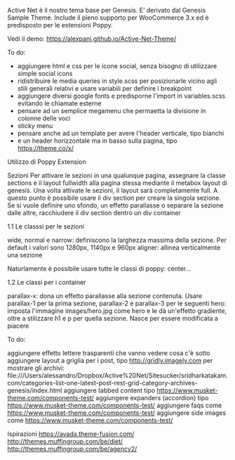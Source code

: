 Active Net è il nostro tema base per Genesis. E’ derivato dal Genesis
Sample Theme. Include il pieno supporto per WooCommerce 3.x ed è
predisposto per le estensioni Poppy.

Vedi il demo: https://alexpani.github.io/Active-Net-Theme/

To do:

- aggiungere html e css per le icone social, senza bisogno di utilizzare simple social icons
- ridistribuire le media queries in style.scss per posizionarle vicino agli stili generali relativi e usare variabili per definire i breakpoint
- aggiungere diversi google fonts e predisporne l'import in variables.scss evitando le chiamate esterne
- pensare ad un semplice megamenu che permaetta la divisione in colonne delle voci
- sticky menu
- pensare anche ad un template per avere l'header verticale, tipo bianchi
- e un header horizzontale ma in basso sulla pagina, tipo https://theme.co/x/



Utilizzo di Poppy Extension

Sezioni
Per attivare le sezioni in una qualunque pagina, assegnare la classe sections e il layout fullwidth alla pagina stessa mediante il metabox layout di genesis. Una volta attivate le sezioni, il layout sarà completamente full. A questo punto è possibile usare il div section per creare la singola sezione. Se si vuole definire uno sfondo, un effetto parallasse o separare la sezione dalle altre, racchiudere il div section dentro un div container

1.1 Le classsi per le sezioni

wide, normal e narrow: definiscono la larghezza massima della sezione. Per default i valori sono 1280px, 1140px e 960px aligner: allinea verticalmente una sezione

Naturlamente è possibile usare tutte le classi di poppy: center...

1.2 Le classi per i container

parallax-x: dona un effetto parallasse alla sezione contenuta. Usare parallax-1 per la prima sezione, parallax-2 e parallax-3 per le seguenti hero: imposta l'immagine images/hero.jpg come hero e le dà un'effetto gradiente, oltre a stilizzare h1 e p per quella sezione. Nasce per essere modificata a piacere

To do:

aggiungere effetto lettere trasparenti che vanno vedere cosa c'è sotto
aggiungere layout a griglia per i post, tipo http://gridly.imagely.com
per mostrare gli archivi: file:///Users/alessandro/Dropbox/Active%20Net/Sitesucker/sridharkatakam.com/categories-list-one-latest-post-rest-grid-category-archives-genesis/index.html
aggiungere tabbed content tipo https://www.musket-theme.com/components-test/
aggiungere expanders (accordion) tipo https://www.musket-theme.com/components-test/
aggiungere faqs come https://www.musket-theme.com/components-test/
aggiungere side images come https://www.musket-theme.com/components-test/

Ispirazioni
https://avada.theme-fusion.com/
http://themes.muffingroup.com/be/diet/
http://themes.muffingroup.com/be/agency2/